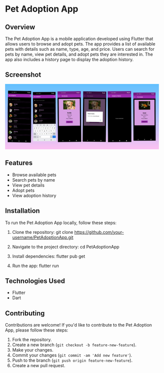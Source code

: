 
# Pet Adoption App

## Overview
The Pet Adoption App is a mobile application developed using Flutter that allows users to browse and adopt pets. The app provides a list of available pets with details such as name, type, age, and price. Users can search for pets by name, view pet details, and adopt pets they are interested in. The app also includes a history page to display the adoption history.

## Screenshot
![App Screenshot](/screenshot.jpeg)

## Features
- Browse available pets
- Search pets by name
- View pet details
- Adopt pets
- View adoption history


## Installation
To run the Pet Adoption App locally, follow these steps:

1. Clone the repository:
    git clone https://github.com/your-username/PetAdoptionApp.git

2. Navigate to the project directory:
    cd PetAdoptionApp

3. Install dependencies:
    flutter pub get

4. Run the app:
    flutter run

## Technologies Used
- Flutter
- Dart

## Contributing
Contributions are welcome! If you'd like to contribute to the Pet Adoption App, please follow these steps:
1. Fork the repository.
2. Create a new branch (`git checkout -b feature-new-feature`).
3. Make your changes.
4. Commit your changes (`git commit -am 'Add new feature'`).
5. Push to the branch (`git push origin feature-new-feature`).
6. Create a new pull request.
